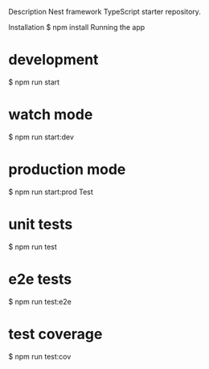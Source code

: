 Description
Nest framework TypeScript starter repository.

Installation
$ npm install
Running the app
# development
$ npm run start

# watch mode
$ npm run start:dev

# production mode
$ npm run start:prod
Test
# unit tests
$ npm run test

# e2e tests
$ npm run test:e2e

# test coverage
$ npm run test:cov